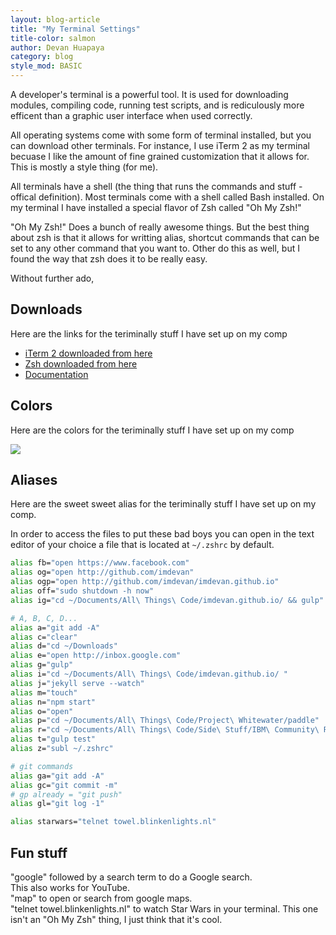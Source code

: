```yaml
---
layout: blog-article
title: "My Terminal Settings"
title-color: salmon
author: Devan Huapaya
category: blog
style_mod: BASIC
---
```


<!-- more -->

A developer's terminal is a powerful tool. It is used for downloading modules, compiling code, running test scripts, and is rediculously more efficent than a graphic user interface when used correctly.

All operating systems come with some form of terminal installed, but you can download other terminals. For instance, I use iTerm 2 as my terminal becuase I like the amount of fine grained customization that it allows for. This is mostly a style thing (for me).

All terminals have a shell (the thing that runs the commands and stuff - offical definition). Most terminals come with a shell called Bash installed. On my terminal I have installed a special flavor of Zsh called "Oh My Zsh!"

"Oh My Zsh!" Does a bunch of really awesome things. But the best thing about zsh is that it allows for writting alias, shortcut commands that can be set to any other command that you want to. Other do this as well, but I found the way that zsh does it to be really easy. 	

Without further ado,


## Downloads
Here are the links for the teriminally stuff I have set up on my comp  
- [iTerm 2 downloaded from here](https://www.iterm2.com)  
- [Zsh downloaded from here](http://ohmyz.sh)  
- [Documentation](https://github.com/robbyrussell/oh-my-zsh/wiki/Cheatsheet)  

## Colors
Here are the colors for the teriminally stuff I have set up on my comp

<img class="image--MD" src="http://i.imgur.com/cDaaWzt.png"/>

## Aliases
Here are the sweet sweet alias for the teriminally stuff I have set up on my comp.

In order to access the files to put these bad boys you can open in the text editor of your choice a file that is located at <code>~/.zshrc</code> by default.


```bash
alias fb="open https://www.facebook.com"
alias og="open http://github.com/imdevan"
alias ogp="open http://github.com/imdevan/imdevan.github.io"
alias off="sudo shutdown -h now"
alias ig="cd ~/Documents/All\ Things\ Code/imdevan.github.io/ && gulp"

# A, B, C, D...
alias a="git add -A"
alias c="clear"
alias d="cd ~/Downloads"
alias e="open http://inbox.google.com"
alias g="gulp"
alias i="cd ~/Documents/All\ Things\ Code/imdevan.github.io/ "
alias j="jekyll serve --watch"
alias m="touch"
alias n="npm start"
alias o="open"
alias p="cd ~/Documents/All\ Things\ Code/Project\ Whitewater/paddle"
alias r="cd ~/Documents/All\ Things\ Code/Side\ Stuff/IBM\ Community\ Radio"
alias t="gulp test"
alias z="subl ~/.zshrc"

# git commands
alias ga="git add -A"
alias gc="git commit -m"
# gp already = "git push"
alias gl="git log -1"

alias starwars="telnet towel.blinkenlights.nl"
```

## Fun stuff

"google" followed by a search term to do a Google search.  
This also works for YouTube.  
"map" to open or search from google maps.  
"telnet towel.blinkenlights.nl" to watch Star Wars in your terminal. This one isn't an "Oh My Zsh" thing, I just think that it's cool.
